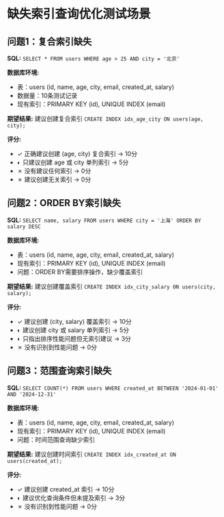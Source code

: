 # 缺失索引查询优化测试场景

## 问题1：复合索引缺失

**SQL:** `SELECT * FROM users WHERE age > 25 AND city = '北京'`

**数据库环境:** 
- 表：users (id, name, age, city, email, created_at, salary)
- 数据量：10条测试记录
- 现有索引：PRIMARY KEY (id), UNIQUE INDEX (email)

**期望结果:** 建议创建复合索引 `CREATE INDEX idx_age_city ON users(age, city);`

**评分:** 
- ✓ 正确建议创建 (age, city) 复合索引 → 10分
- ◐ 只建议创建 age 或 city 单列索引 → 5分  
- ✗ 没有建议任何索引 → 0分
- ✗ 建议创建无关索引 → 0分

## 问题2：ORDER BY索引缺失

**SQL:** `SELECT name, salary FROM users WHERE city = '上海' ORDER BY salary DESC`

**数据库环境:** 
- 表：users (id, name, age, city, email, created_at, salary)
- 现有索引：PRIMARY KEY (id), UNIQUE INDEX (email)
- 问题：ORDER BY需要排序操作，缺少覆盖索引

**期望结果:** 建议创建覆盖索引 `CREATE INDEX idx_city_salary ON users(city, salary);`

**评分:** 
- ✓ 建议创建 (city, salary) 覆盖索引 → 10分
- ◐ 建议创建 city 或 salary 单列索引 → 5分
- ◐ 只指出排序性能问题但无索引建议 → 3分
- ✗ 没有识别到性能问题 → 0分

## 问题3：范围查询索引缺失

**SQL:** `SELECT COUNT(*) FROM users WHERE created_at BETWEEN '2024-01-01' AND '2024-12-31'`

**数据库环境:** 
- 表：users (id, name, age, city, email, created_at, salary)
- 现有索引：PRIMARY KEY (id), UNIQUE INDEX (email)
- 问题：时间范围查询缺少索引

**期望结果:** 建议创建时间索引 `CREATE INDEX idx_created_at ON users(created_at);`

**评分:** 
- ✓ 建议创建 created_at 索引 → 10分
- ◐ 建议优化查询条件但未提及索引 → 3分
- ✗ 没有识别到性能问题 → 0分